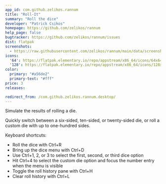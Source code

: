 ```yaml
---
app_id: com.github.zelikos.rannum
title: "Roll-It"
summary: "Roll the dice"
developer: "Patrick Csikos"
homepage: https://github.com/zelikos/rannum
help_page: false
bugtracker: https://github.com/zelikos/rannum/issues
dist: flatpak
screenshots:
  - https://raw.githubusercontent.com/zelikos/rannum/main/data/screenshot1.png
icons:
  '64': https://flatpak.elementary.io/repo/appstream/x86_64/icons/64x64/com.github.zelikos.rannum.png
  '128': https://flatpak.elementary.io/repo/appstream/x86_64/icons/128x128/com.github.zelikos.rannum.png
color:
  primary: "#a56de2"
  primary-text: "#fff"
price: 3
releases:

redirect_from: /com.github.zelikos.rannum.desktop/
---
```


<p>Simulate the results of rolling a die.</p>
<p>Quickly switch between a six-sided, ten-sided, or twenty-sided die, or roll a custom die with up to one-hundred sides.</p>
<p>Keyboard shortcuts:</p>
<ul>
<li>Roll the dice with Ctrl+R</li>
<li>Bring up the dice menu with Ctrl+D</li>
<li>Use Ctrl+1, 2, or 3 to select the first, second, or third dice option</li>
<li>Hit Ctrl+4 to select the custom die option and focus the number entry when the menu is visible</li>
<li>Toggle the roll history pane with Ctrl+H</li>
<li>Clear roll history with Ctrl+L</li>
</ul>